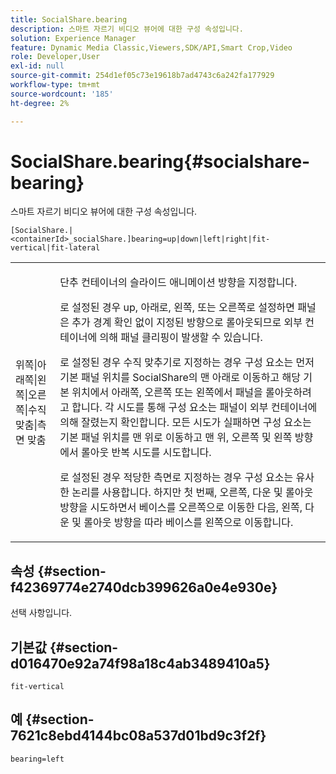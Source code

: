 ```yaml
---
title: SocialShare.bearing
description: 스마트 자르기 비디오 뷰어에 대한 구성 속성입니다.
solution: Experience Manager
feature: Dynamic Media Classic,Viewers,SDK/API,Smart Crop,Video
role: Developer,User
exl-id: null
source-git-commit: 254d1ef05c73e19618b7ad4743c6a242fa177929
workflow-type: tm+mt
source-wordcount: '185'
ht-degree: 2%

---
```


# SocialShare.bearing{#socialshare-bearing}

스마트 자르기 비디오 뷰어에 대한 구성 속성입니다.

`[SocialShare.|<containerId>_socialShare.]bearing=up|down|left|right|fit-vertical|fit-lateral`

<table id="table_C616483932C2482CA9794DDD7313FD7C"> 
 <tbody> 
  <tr> 
   <td colname="col1"> <p> <span class="codeph"> 위쪽|아래쪽|왼쪽|오른쪽|수직 맞춤|측면 맞춤</span> </p> </td> 
   <td colname="col2"> <p> 단추 컨테이너의 슬라이드 애니메이션 방향을 지정합니다. </p> <p> 로 설정된 경우 <span class="codeph"> up</span>, <span class="codeph"> 아래로</span>, <span class="codeph"> 왼쪽</span>, 또는 <span class="codeph"> 오른쪽</span>로 설정하면 패널은 추가 경계 확인 없이 지정된 방향으로 롤아웃되므로 외부 컨테이너에 의해 패널 클리핑이 발생할 수 있습니다. </p> <p>로 설정된 경우 <span class="codeph"> 수직 맞추기</span>로 지정하는 경우 구성 요소는 먼저 기본 패널 위치를 SocialShare의 맨 아래로 이동하고 해당 기본 위치에서 아래쪽, 오른쪽 또는 왼쪽에서 패널을 롤아웃하려고 합니다. 각 시도를 통해 구성 요소는 패널이 외부 컨테이너에 의해 잘렸는지 확인합니다. 모든 시도가 실패하면 구성 요소는 기본 패널 위치를 맨 위로 이동하고 맨 위, 오른쪽 및 왼쪽 방향에서 롤아웃 반복 시도를 시도합니다. </p> <p>로 설정된 경우 <span class="codeph"> 적당한 측면</span>로 지정하는 경우 구성 요소는 유사한 논리를 사용합니다. 하지만 첫 번째, 오른쪽, 다운 및 롤아웃 방향을 시도하면서 베이스를 오른쪽으로 이동한 다음, 왼쪽, 다운 및 롤아웃 방향을 따라 베이스를 왼쪽으로 이동합니다. </p> </td> 
  </tr> 
 </tbody> 
</table>

## 속성 {#section-f42369774e2740dcb399626a0e4e930e}

선택 사항입니다.

## 기본값 {#section-d016470e92a74f98a18c4ab3489410a5}

`fit-vertical`

## 예 {#section-7621c8ebd4144bc08a537d01bd9c3f2f}

```
bearing=left
```
